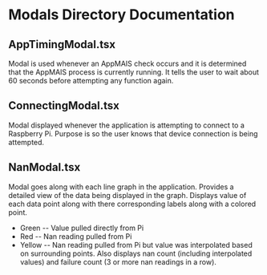 # Modals Directory Documentation

## **AppTimingModal.tsx**
Modal is used whenever an AppMAIS check occurs and it is determined that the AppMAIS process is currently running. It tells the user to wait about 60 seconds before attempting any function again.

## **ConnectingModal.tsx**
Modal displayed whenever the application is attempting to connect to a Raspberry Pi. Purpose is so the user knows that device connection is being attempted.

## **NanModal.tsx**
Modal goes along with each line graph in the application. Provides a detailed view of the data being displayed in the graph. Displays value of each data point along with there corresponding labels along with a colored point.
* Green -- Value pulled directly from Pi
* Red -- Nan reading pulled from Pi
* Yellow -- Nan reading pulled from Pi but value was interpolated based on surrounding points.
Also displays nan count (including interpolated values) and failure count (3 or more nan readings in a row).
